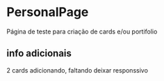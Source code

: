 # PersonalPage
Página de teste para criação de cards e/ou portifolio

## info adicionais
2 cards adicionando, faltando deixar responssivo